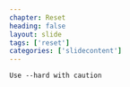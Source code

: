 ```yaml
---
chapter: Reset
heading: false
layout: slide
tags: ['reset']
categories: ['slidecontent']
---
```


<div class="sticky">
	<span><i class="icon-warning-sign"> </i></span>

	Use --hard with caution
</div>
